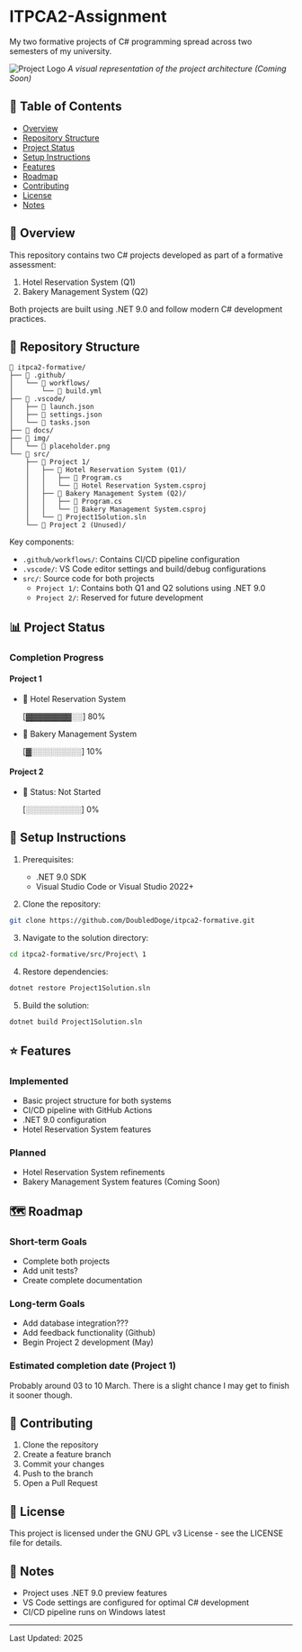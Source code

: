 # ITPCA2-Assignment
My two formative projects of C# programming spread across two semesters of my university.

![Project Logo](img/placeholder.png)
*A visual representation of the project architecture (Coming Soon)*

## 📑 Table of Contents
- [Overview](#-overview)
- [Repository Structure](#-repository-structure)
- [Project Status](#-project-status)
- [Setup Instructions](#-setup-instructions)
- [Features](#-features)
- [Roadmap](#-roadmap)
- [Contributing](#-contributing)
- [License](#-license)
- [Notes](#-notes)

## 🎯 Overview
This repository contains two C# projects developed as part of a formative assessment:
1. Hotel Reservation System (Q1)
2. Bakery Management System (Q2)

Both projects are built using .NET 9.0 and follow modern C# development practices.

## 📂 Repository Structure
```
📁 itpca2-formative/
├── 📁 .github/
│   └── 📁 workflows/
│       └── 📄 build.yml
├── 📁 .vscode/
│   ├── 📄 launch.json
│   ├── 📄 settings.json
│   └── 📄 tasks.json
├── 📁 docs/
├── 📁 img/
│   └── 📄 placeholder.png
└── 📁 src/
    ├── 📁 Project 1/
    │   ├── 📁 Hotel Reservation System (Q1)/
    │   │   ├── 📄 Program.cs
    │   │   └── 📄 Hotel Reservation System.csproj
    │   ├── 📁 Bakery Management System (Q2)/
    │   │   ├── 📄 Program.cs
    │   │   └── 📄 Bakery Management System.csproj
    │   └── 📄 Project1Solution.sln
    └── 📁 Project 2 (Unused)/
```

Key components:
- `.github/workflows/`: Contains CI/CD pipeline configuration
- `.vscode/`: VS Code editor settings and build/debug configurations
- `src/`: Source code for both projects
  - `Project 1/`: Contains both Q1 and Q2 solutions using .NET 9.0
  - `Project 2/`: Reserved for future development

## 📊 Project Status
### Completion Progress

#### Project 1
- 🏨 Hotel Reservation System

  [▓▓▓▓▓▓▓▓░░] 80%

- 🥖 Bakery Management System

  [▓░░░░░░░░░] 10%

#### Project 2
- 📝 Status: Not Started

  [░░░░░░░░░░] 0%

## 🚀 Setup Instructions
1. Prerequisites:
   - .NET 9.0 SDK
   - Visual Studio Code or Visual Studio 2022+

2. Clone the repository:
```bash
git clone https://github.com/DoubledDoge/itpca2-formative.git
```

3. Navigate to the solution directory:
```bash
cd itpca2-formative/src/Project\ 1
```

4. Restore dependencies:
```bash
dotnet restore Project1Solution.sln
```

5. Build the solution:
```bash
dotnet build Project1Solution.sln
```

## ⭐ Features
### Implemented
- Basic project structure for both systems
- CI/CD pipeline with GitHub Actions
- .NET 9.0 configuration
- Hotel Reservation System features

### Planned
- Hotel Reservation System refinements
- Bakery Management System features (Coming Soon)

## 🗺️ Roadmap
### Short-term Goals
- Complete both projects
- Add unit tests?
- Create complete documentation

### Long-term Goals
- Add database integration???
- Add feedback functionality (Github)
- Begin Project 2 development (May)

### Estimated completion date (Project 1)
Probably around 03 to 10 March. There is a slight chance I may get to finish it sooner though.

## 🤝 Contributing
1. Clone the repository
2. Create a feature branch
3. Commit your changes
4. Push to the branch
5. Open a Pull Request

## 📝 License
This project is licensed under the GNU GPL v3 License - see the LICENSE file for details.

## 📝 Notes
- Project uses .NET 9.0 preview features
- VS Code settings are configured for optimal C# development
- CI/CD pipeline runs on Windows latest

---
Last Updated: 2025
